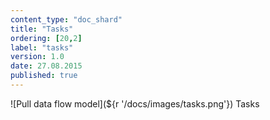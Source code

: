 ```yaml
---
content_type: "doc_shard"
title: "Tasks"
ordering: [20,2]
label: "tasks"
version: 1.0
date: 27.08.2015
published: true
---
```

![Pull data flow model](${r '/docs/images/tasks.png'})
Tasks

